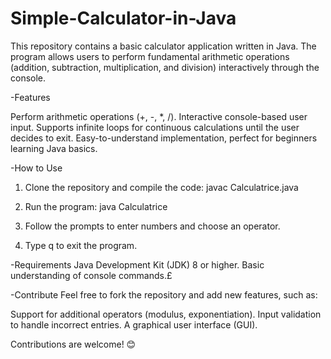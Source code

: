 # Simple-Calculator-in-Java
This repository contains a basic calculator application written in Java. The program allows users to perform fundamental arithmetic operations (addition, subtraction, multiplication, and division) interactively through the console.

-Features

Perform arithmetic operations (+, -, *, /).
Interactive console-based user input.
Supports infinite loops for continuous calculations until the user decides to exit.
Easy-to-understand implementation, perfect for beginners learning Java basics.

-How to Use

1. Clone the repository and compile the code:
javac Calculatrice.java  

2. Run the program:
java Calculatrice  

3. Follow the prompts to enter numbers and choose an operator.
4. Type q to exit the program.

-Requirements
Java Development Kit (JDK) 8 or higher.
Basic understanding of console commands.£

-Contribute
Feel free to fork the repository and add new features, such as:

Support for additional operators (modulus, exponentiation).
Input validation to handle incorrect entries.
A graphical user interface (GUI).

Contributions are welcome! 😊

